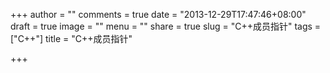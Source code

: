 +++
author = ""
comments = true
date = "2013-12-29T17:47:46+08:00"
draft = true
image = ""
menu = ""
share = true
slug = "C++成员指针"
tags = ["C++"]
title = "C++成员指针"

+++

